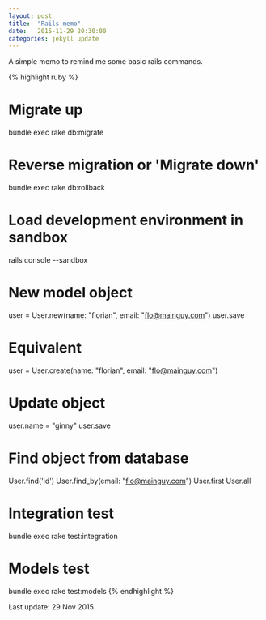 ```yaml
---
layout: post
title:  "Rails memo"
date:   2015-11-29 20:30:00
categories: jekyll update
---
```

A simple memo to remind me some basic rails commands.

{% highlight ruby %}
# Migrate up
bundle exec rake db:migrate
# Reverse migration or 'Migrate down'
bundle exec rake db:rollback

# Load development environment in sandbox
rails console --sandbox

# New model object
user = User.new(name: "florian", email: "flo@mainguy.com")
user.save
# Equivalent
user = User.create(name: "florian", email: "flo@mainguy.com")

# Update object
user.name = "ginny"
user.save

# Find object from database
User.find('id')
User.find_by(email: "flo@mainguy.com")
User.first
User.all

# Integration test
bundle exec rake test:integration
# Models test
bundle exec rake test:models
{% endhighlight %}

Last update: 29 Nov 2015 